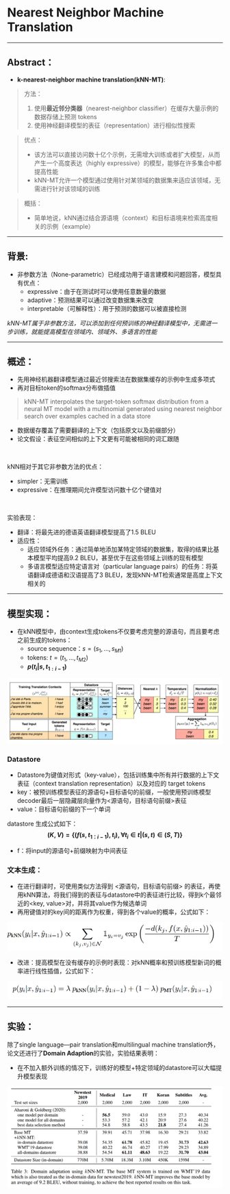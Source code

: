 # Nearest Neighbor Machine Translation
***

## Abstract：
* **k-nearest-neighbor machine translation(kNN-MT)**:
> 方法：
> 1. 使用**最近邻分类器**（nearest-neighbor classifier）在缓存大量示例的数据存储上预测 tokens
> 2. 使用神经翻译模型的表征（representation）进行相似性搜索  
  
  > 优点：
  >* 该方法可以直接访问数十亿个示例，无需增大训练或者扩大模型，从而产生一个高度表达（highly expressive）的模型，能够在许多集合中都提高性能
  >* kNN-MT允许一个模型通过使用针对某领域的数据集来适应该领域，无需进行针对该领域的训练

  > 概括：
  >* 简单地说，kNN通过结合源语境（context）和目标语境来检索高度相关的示例（example）

***
## 背景:

* 非参数方法（None-parametric）已经成功用于语言建模和问题回答，模型具有优点：
  * expressive：由于在测试时可以使用任意数量的数据
  * adaptive：预测结果可以通过改变数据集来改变
  * interpretable（可解释性）：用于预测的数据可以被直接检测

*kNN-MT属于非参数方法，可以添加到任何预训练的神经翻译模型中，无需进一步训练，就能提高模型在领域内、领域外、多语言的性能*

***

## 概述：
* 先用神经机器翻译模型通过最近邻搜索法在数据集缓存的示例中生成多项式
* 再对目标token的softmax分布做插值
> kNN-MT interpolates the target-token softmax distribution from a neural MT model with a multinomial generated using nearest neighbor search over examples cached in a data store
* 数据缓存覆盖了需要翻译的上下文（包括原文以及前缀部分）
* 论文假设：表征空间相似的上下文更有可能被相同的词汇跟随

</br>

kNN相对于其它非参数方法的优点：
   * simpler：无需训练
   * expressive：在推理期间允许模型访问数十亿个键值对

</br>

实验表现：
* 翻译：将最先进的德语英语翻译模型提高了1.5 BLEU
* 适应性：
  * 适应领域外任务：通过简单地添加某特定领域的数据集，取得的结果比基本模型平均提高9.2 BLEU，甚至优于在这些领域上训练的现有模型
  * 多语言模型适应特定语言对（particular language pairs）的任务：将英语翻译成德语和汉语提高了3 BLEU，发现kNN-MT检索通常是高度上下文相关的

***

## 模型实现：
* 在kNN模型中，由context生成tokens不仅要考虑完整的源语句，而且要考虑之前生成的tokens：
  * source sequence：$s = ( s_1,...,s_{M1})$ 
  * tokens: $t = (t_1,...,t_{M2})$
  * **$p(t_i|s,t_{1:i-1})$**

![Alt text](pictures/image-20.png) 
### Datastore
* Datastore为键值对形式（key-value），包括训练集中所有并行数据的上下文表征（context translation representation）以及对应的 target tokens
* key：被预训练模型表征的源语句+目标语句的前缀，一般使用预训练模型decoder最后一层隐藏层向量作为<源语句，目标语句前缀>表征
* value：目标语句前缀的下一个单词
  
datastore 生成公式如下：
  **$$(K,V) = \{(f(s,t_{1：i-1}),t_i),\forall t_i \in t | (s,t)\in (S,T)\}$$**
  * f：将input的源语句+前缀映射为中间表征
  
### 文本生成：
* 在进行翻译时，可使用类似方法得到 <源语句，目标语句前缀> 的表征，再使用kNN算法，将我们得到的表征与datastore中的表征进行比较，得到k个最邻近的\<key, value\>对，并将其value作为候选单词
* 再用键值对的key间的距离作为权重，得到各个value的概率，公式如下：
  
![Alt text](pictures/image-21.png)
* 改进：提高模型在没有缓存的示例时表现：对kNN概率和预训练模型新词的概率进行线性插值，公式如下：
  
![Alt text](pictures/image-22.png)

***
## 实验：
除了single language—pair translation和multilingual machine translation外，论文还进行了**Domain Adaption**的实验，实验结果表明：
* 在不加入额外训练的情况下，训练好的模型+特定领域的datastore可以大幅提升模型表现

![Alt text](pictures/image-23.png)


